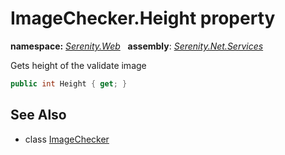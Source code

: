 # ImageChecker.Height property
**namespace:** *[Serenity.Web](../../README.md#serenity.web-namespace)*   **assembly**: *[Serenity.Net.Services](../../README.md)*

Gets height of the validate image

```csharp
public int Height { get; }
```

## See Also

* class [ImageChecker](../ImageChecker.md)